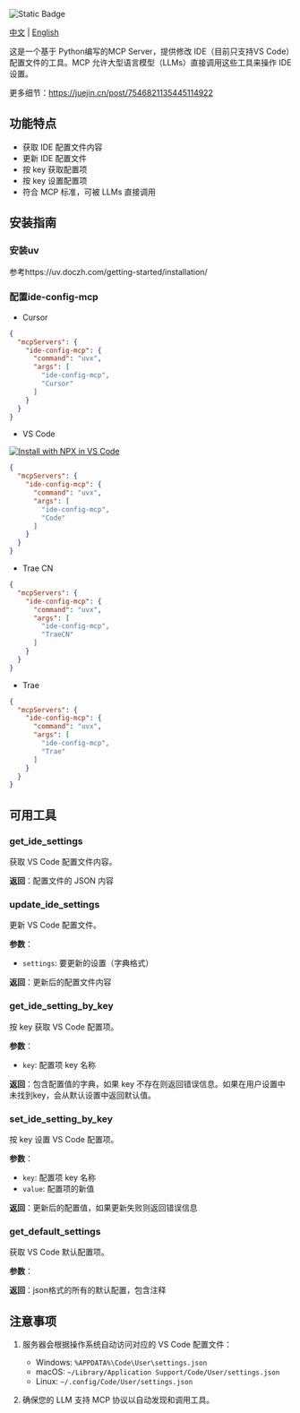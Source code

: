 ![Static Badge](https://img.shields.io/badge/ide--config--mcp-PyPi-blue?link=https%3A%2F%2Fpypi.org%2Fproject%2Fide-config-mcp%2F)

[中文](README_zh.md) | [English](README_en.md)

这是一个基于 Python编写的MCP Server，提供修改 IDE（目前只支持VS Code）配置文件的工具。MCP 允许大型语言模型（LLMs）直接调用这些工具来操作 IDE 设置。

更多细节：https://juejin.cn/post/7546821135445114922

## 功能特点

- 获取 IDE 配置文件内容
- 更新 IDE 配置文件
- 按 key 获取配置项
- 按 key 设置配置项
- 符合 MCP 标准，可被 LLMs 直接调用

## 安装指南

### 安装uv

参考https://uv.doczh.com/getting-started/installation/

### 配置ide-config-mcp

- Cursor

```json
{
  "mcpServers": {
    "ide-config-mcp": {
      "command": "uvx",
      "args": [
        "ide-config-mcp",
        "Cursor"
      ]
    }
  }
}
```

- VS Code

[![Install with NPX in VS Code](https://img.shields.io/badge/VS_Code-PyPI-0098FF?style=flat-square&logo=visualstudiocode&logoColor=white)](https://insiders.vscode.dev/redirect/mcp/install?name=ide-config-mcp&config=%7B%22command%22%3A%22uvx%22%2C%22args%22%3A%5B%22ide-config-mcp%22%2C+%22Code%22%5D%7D)

```json
{
  "mcpServers": {
    "ide-config-mcp": {
      "command": "uvx",
      "args": [
        "ide-config-mcp",
        "Code"
      ]
    }
  }
}
```

- Trae CN

```json
{
  "mcpServers": {
    "ide-config-mcp": {
      "command": "uvx",
      "args": [
        "ide-config-mcp",
        "TraeCN"
      ]
    }
  }
}
```

- Trae

```json
{
  "mcpServers": {
    "ide-config-mcp": {
      "command": "uvx",
      "args": [
        "ide-config-mcp",
        "Trae"
      ]
    }
  }
}
```

## 可用工具

### get_ide_settings
获取 VS Code 配置文件内容。

**返回**：配置文件的 JSON 内容

### update_ide_settings
更新 VS Code 配置文件。

**参数**：
- `settings`: 要更新的设置（字典格式）

**返回**：更新后的配置文件内容

### get_ide_setting_by_key
按 key 获取 VS Code 配置项。

**参数**：
- `key`: 配置项 key 名称

**返回**：包含配置值的字典，如果 key 不存在则返回错误信息。如果在用户设置中未找到key，会从默认设置中返回默认值。

### set_ide_setting_by_key
按 key 设置 VS Code 配置项。

**参数**：
- `key`: 配置项 key 名称
- `value`: 配置项的新值

**返回**：更新后的配置值，如果更新失败则返回错误信息

### get_default_settings
获取 VS Code 默认配置项。

**参数**：

**返回**：json格式的所有的默认配置，包含注释

## 注意事项

1. 服务器会根据操作系统自动访问对应的 VS Code 配置文件：
   - Windows: `%APPDATA%\Code\User\settings.json`
   - macOS: `~/Library/Application Support/Code/User/settings.json`
   - Linux: `~/.config/Code/User/settings.json`

2. 确保您的 LLM 支持 MCP 协议以自动发现和调用工具。